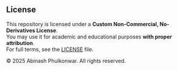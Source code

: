 ## License

This repository is licensed under a **Custom Non-Commercial, No-Derivatives License**.  
You may use it for academic and educational purposes **with proper attribution**.  
For full terms, see the [LICENSE](./LICENSE) file.

© 2025 Abinash Phulkonwar. All rights reserved.
